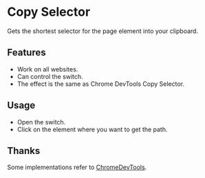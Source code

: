 # Copy Selector

Gets the shortest selector for the page element into your clipboard.

## Features

- Work on all websites.
- Can control the switch.
- The effect is the same as Chrome DevTools Copy Selector.

## Usage

- Open the switch.
- Click on the element where you want to get the path.

## Thanks

Some implementations refer to [ChromeDevTools](https://github.com/ChromeDevTools/devtools-frontend).
